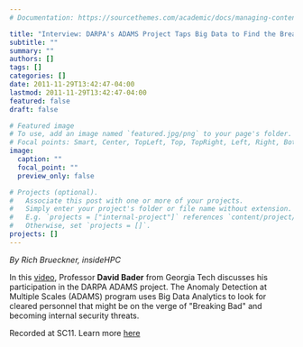 ```yaml
---
# Documentation: https://sourcethemes.com/academic/docs/managing-content/

title: "Interview: DARPA's ADAMS Project Taps Big Data to Find the Breaking Bad"
subtitle: ""
summary: ""
authors: []
tags: []
categories: []
date: 2011-11-29T13:42:47-04:00
lastmod: 2011-11-29T13:42:47-04:00
featured: false
draft: false

# Featured image
# To use, add an image named `featured.jpg/png` to your page's folder.
# Focal points: Smart, Center, TopLeft, Top, TopRight, Left, Right, BottomLeft, Bottom, BottomRight.
image:
  caption: ""
  focal_point: ""
  preview_only: false

# Projects (optional).
#   Associate this post with one or more of your projects.
#   Simply enter your project's folder or file name without extension.
#   E.g. `projects = ["internal-project"]` references `content/project/deep-learning/index.md`.
#   Otherwise, set `projects = []`.
projects: []
---
```


*By Rich Brueckner, insideHPC*

In this [video](https://www.youtube.com/watch?v=oynCgx8XEIc), Professor **David Bader** from Georgia Tech discusses his participation in the DARPA ADAMS project. The Anomaly Detection at Multiple Scales (ADAMS) program uses Big Data Analytics to look for cleared personnel that might be on the verge of "Breaking Bad" and becoming internal security threats.

Recorded at SC11. Learn more [here](https://web.archive.org/web/20111217120847/http://www.darpa.mil/Our_Work/I2O/Programs/Anomaly_Detection_at_Multiple_Scales_(ADAMS).aspx)
